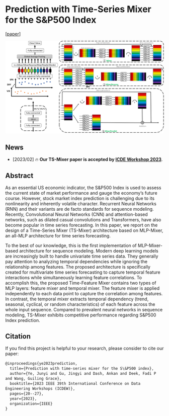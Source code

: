 # Prediction with Time-Series Mixer for the S&P500 Index

[[paper](https://ieeexplore.ieee.org/abstract/document/10148151)]

![](./assets/figures/TS-Mixer.png)

## News
- [2023/02] 🔥 **Our TS-Mixer paper is accepted by [ICDE Workshop 2023](https://icde2023.ics.uci.edu/workshops/)**.

## Abstract
As an essential US economic indicator, the S&P500 Index is used to assess the current state of market performance and gauge the economy’s future course. However, stock market index prediction is challenging due to its nonlinearity and inherently volatile character. Recurrent Neural Networks (RNN) and their variants are de facto standards for sequence modeling. Recently, Convolutional Neural Networks (CNN) and attention-based networks, such as dilated casual convolutions and Transformers, have also become popular in time series forecasting. In this paper, we report on the design of a Time-Series Mixer (TS-Mixer) architecture based on MLP-Mixer, an all-MLP architecture for time series forecasting. 

To the best of our knowledge, this is the first implementation of MLP-Mixer-based architecture for sequence modeling. Modern deep learning models are increasingly built to handle univariate time series data. They generally pay attention to analyzing temporal dependencies while ignoring the relationship among features. The proposed architecture is specifically created for multivariate time series forecasting to capture temporal feature interactions while simultaneously learning feature correlations. To accomplish this, the proposed Time-Feature Mixer contains two types of MLP layers: feature mixer and temporal mixer. The feature mixer is applied independently to each data point to capture the correlation among features. In contrast, the temporal mixer extracts temporal dependency (trend, seasonal, cyclical, or random characteristics) of each feature across the whole input sequence. Compared to prevalent neural networks in sequence modeling, TS-Mixer exhibits competitive performance regarding S&P500 Index prediction.

## Citation
If you find this project is helpful to your research, please consider to cite our paper:
```
@inproceedings{ye2023prediction,
  title={Prediction with time-series mixer for the S\&P500 index},
  author={Ye, Junyi and Gu, Jingyi and Dash, Ankan and Deek, Fadi P and Wang, Guiling Grace},
  booktitle={2023 IEEE 39th International Conference on Data Engineering Workshops (ICDEW)},
  pages={20--27},
  year={2023},
  organization={IEEE}
}
```
